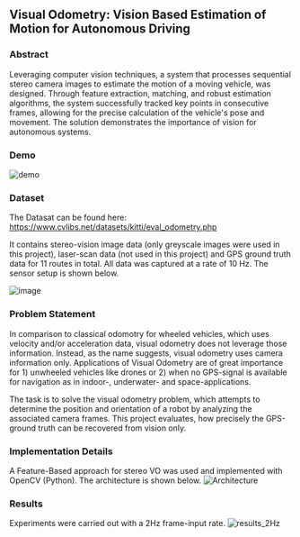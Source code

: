 ## Visual Odometry: Vision Based Estimation of Motion for Autonomous Driving

### Abstract
Leveraging computer vision techniques, a system that processes sequential stereo camera images to estimate the motion of a moving vehicle, was designed. Through feature extraction, matching, and robust estimation algorithms, the system successfully tracked key points in consecutive frames, allowing for the precise calculation of the vehicle's pose and movement. The solution demonstrates the importance of vision for autonomous systems.

### Demo
![demo](https://github.com/TomGoesGitHub/Visual-Odometry/assets/81027049/8f9d312a-c75b-4a3c-a9fe-222c77248476)

### Dataset
The Datasat can be found here: https://www.cvlibs.net/datasets/kitti/eval_odometry.php

It contains stereo-vision image data (only greyscale images were used in this project), laser-scan data (not used in this project) and GPS ground truth data for 11 routes in total. All data was captured at a rate of 10 Hz. The sensor setup is shown below.

![image](https://github.com/TomGoesGitHub/Visual-Odometry/assets/81027049/d46b5348-5175-49cb-bd97-e37d2a43dd35)

### Problem Statement
In comparison to classical odomotry for wheeled vehicles, which uses velocity and/or acceleration data, visual odometry does not leverage those information. Instead, as the name suggests, visual odometry uses camera information only. 
Applications of Visual Odometry are of great importance for 1) unwheeled vehicles like drones or 2) when no GPS-signal is available for navigation as in indoor-, underwater- and space-applications.

The task is to solve the visual odometry problem, which attempts to determine the position and orientation of a robot by analyzing the associated camera frames. This project evaluates, how precisely the GPS-ground truth can be recovered from vision only.


### Implementation Details
A Feature-Based approach for stereo VO was used and implemented with OpenCV (Python). The architecture is shown below.
![Architecture](https://github.com/TomGoesGitHub/Visual-Odometry/assets/81027049/7d288e95-2623-4393-96fe-ecfcf243ebbd)


### Results
Experiments were carried out with a 2Hz frame-input rate.
![results_2Hz](https://github.com/TomGoesGitHub/Visual-Odometry/assets/81027049/1e2269bb-4951-4f43-86ae-06eab5bc132a)

